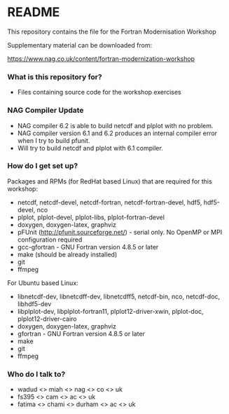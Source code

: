 # README #

This repository contains the file for the Fortran Modernisation Workshop

Supplementary material can be downloaded from:

https://www.nag.co.uk/content/fortran-modernization-workshop

### What is this repository for? ###

* Files containing source code for the workshop exercises

### NAG Compiler Update ###

* NAG compiler 6.2 is able to build netcdf and plplot with no problem. 
* NAG compiler version 6.1 and 6.2 produces an internal compiler error when I try to build pfunit. 
* Will try to build netcdf and plplot with 6.1 compiler.

### How do I get set up? ###

Packages and RPMs (for RedHat based Linux) that are required for this workshop:

* netcdf, netcdf-devel, netcdf-fortran, netcdf-fortran-devel, hdf5, hdf5-devel, nco
* plplot, plplot-devel, plplot-libs, plplot-fortran-devel
* doxygen, doxygen-latex, graphviz
* pFUnit (http://pfunit.sourceforge.net/) - serial only. No OpenMP or MPI configuration required
* gcc-gfortran - GNU Fortran version 4.8.5 or later
* make (should be already installed)
* git
* ffmpeg

For Ubuntu based Linux:

* libnetcdf-dev, libnetcdff-dev, libnetcdff5, netcdf-bin, nco, netcdf-doc, libhdf5-dev
* libplplot-dev, libplplot-fortran11, plplot12-driver-xwin, plplot-doc, plplot12-driver-cairo
* doxygen, doxygen-latex, graphviz
* gfortran - GNU Fortran version 4.8.5 or later
* make
* git
* ffmpeg

### Who do I talk to? ###

* wadud <<dot>> miah <<at>> nag <<dot>> co <<dot>> uk
* fs395 <<at>> cam <<dot>> ac <<dot>> uk
* fatima <<dot>> chami <<at>> durham <<dot>> ac <<dot>> uk